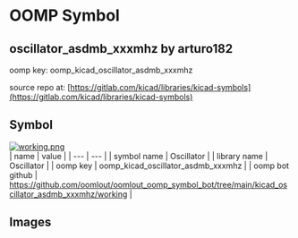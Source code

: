 # OOMP Symbol  
## oscillator_asdmb_xxxmhz  by arturo182  
  
oomp key: oomp_kicad_oscillator_asdmb_xxxmhz  
  
source repo at: [https://gitlab.com/kicad/libraries/kicad-symbols](https://gitlab.com/kicad/libraries/kicad-symbols)  
## Symbol  
  
[![working.png](working_600.png)](working.png)  
| name | value | 
| --- | --- | 
| symbol name | Oscillator | 
| library name | Oscillator | 
| oomp key | oomp_kicad_oscillator_asdmb_xxxmhz | 
| oomp bot github | https://github.com/oomlout/oomlout_oomp_symbol_bot/tree/main/kicad_oscillator_asdmb_xxxmhz/working | 
## Images  
